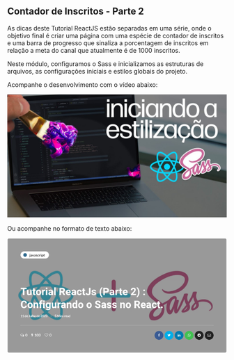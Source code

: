 ## Contador de Inscritos - Parte 2

As dicas deste Tutorial ReactJS estão separadas em uma série, onde o objetivo final é criar uma página com uma espécie de contador de inscritos e uma barra de progresso que sinaliza a porcentagem de inscritos em relação a meta do canal que atualmente é de 1000 inscritos.

Neste módulo, configuramos o Sass e inicializamos as estruturas de arquivos, as configurações iniciais e estilos globais do projeto.


Acompanhe o desenvolvimento com o vídeo abaixo:

[![Vídeo criando Iniciando e configurando Sass](./src/assets/imgs/thumb.jpg)](https://www.youtube.com/watch?v=IbVGzUSejaE)


Ou acompanhe no formato de texto abaixo: 

[![Texto tutorial Configurando o Sass no React](./src/assets/imgs/text-thumb.png)](https://programadoresbrasil.com.br/2020/07/configurando-o-sass-no-react-tutorial-parte-2/)
